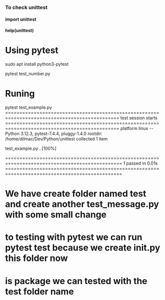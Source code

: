 ### To check unittest 

#### import unittest
#### help(unittest)

# Using pytest 
sudo apt install python3-pytest

pytest test_number.py

# Runing
 pytest test_example.py 
============================================================================================== test session starts ==============================================================================================
platform linux -- Python 3.12.3, pytest-7.4.4, pluggy-1.4.0
rootdir: /home/dilmac/Dev/Python/unittest
collected 1 item                                                                                                                                                                                                

test_example.py .                                                                                                                                                                                         [100%]

=============================================================================================== 1 passed in 0.01s ===============================================================================================

# We have create folder named test and create another test_message.py with some small change
# to testing with pytest we can run pytest test because we create __init__.py this folder now
# is package we can tested with the test folder name